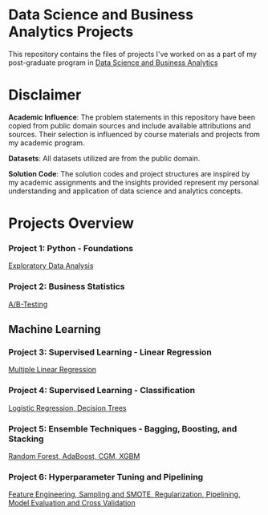 # Data Science and Business Analytics Projects
This repository contains the files of projects I've worked on as a part of my post-graduate program in [Data Science and Business Analytics](https://olympus.mygreatlearning.com/eportfolio)

# Disclaimer
**Academic Influence**: The problem statements in this repository have been copied from public domain sources and include available attributions and sources. Their selection is influenced by course materials and projects from my academic program.

**Datasets**: All datasets utilized are from the public domain.

**Solution Code**: The solution codes and project structures are inspired by my academic assignments and the insights provided represent my personal understanding and application of data science and analytics concepts.

# Projects Overview
### Project 1: Python - Foundations 
[Exploratory Data Analysis](https://www.kaggle.com/datasets/ahsan81/food-ordering-and-delivery-app-dataset) 


### Project 2: Business Statistics
[A/B-Testing](https://www.kaggle.com/code/lilyhyseni/ab-testing) 

## Machine Learning 
### Project 3: Supervised Learning - Linear Regression 
[Multiple Linear Regression](https://www.kaggle.com/code/lilyhyseni/supervised-learning-linear-regression-recell)

### Project 4: Supervised Learning - Classification
[Logistic Regression, Decision Trees](https://www.kaggle.com/code/lilyhyseni/supervised-learning-classification)

### Project 5: Ensemble Techniques - Bagging, Boosting, and Stacking
[Random Forest, AdaBoost, CGM, XGBM](https://www.kaggle.com/code/lilyhyseni/ensemble-techniques-bagging-boosting-stacking?scriptVersionId=159819339)

### Project 6: Hyperparameter Tuning and Pipelining 
[Feature Engineering, Sampling and SMOTE, Regularization, Pipelining, Model Evaluation and Cross Validation](https://www.kaggle.com/lilyhyseni/renewind-energy-tuning-pipelining-ml-models/edit)


